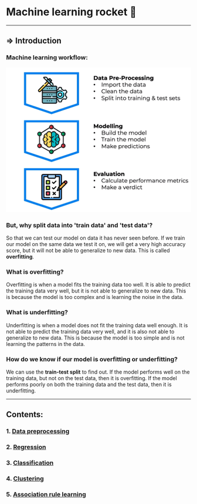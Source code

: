 # Machine learning rocket 🚀

---

## => Introduction

### Machine learning workflow:

![ML workflow](./images/00_intro/ml_process.png)

### But, why split data into 'train data' and 'test data'?

So that we can test our model on data it has never seen before. If we train our model on the same data we test it on, we will get a very high accuracy score, but it will not be able to generalize to new data. This is called **overfitting**.

### What is overfitting?

Overfitting is when a model fits the training data too well. It is able to predict the training data very well, but it is not able to generalize to new data. This is because the model is too complex and is learning the noise in the data.

### What is underfitting?

Underfitting is when a model does not fit the training data well enough. It is not able to predict the training data very well, and it is also not able to generalize to new data. This is because the model is too simple and is not learning the patterns in the data.

### How do we know if our model is overfitting or underfitting?

We can use the **train-test split** to find out. If the model performs well on the training data, but not on the test data, then it is overfitting. If the model performs poorly on both the training data and the test data, then it is underfitting.

---

## Contents:

### 1. [Data preprocessing](./01_data_preprocessing//)

### 2. [Regression](./02_regression/)

### 3. [Classification](./03_classification/)

### 4. [Clustering](./04_clustering/)

### 5. [Association rule learning](./05_association_rule_learning/)